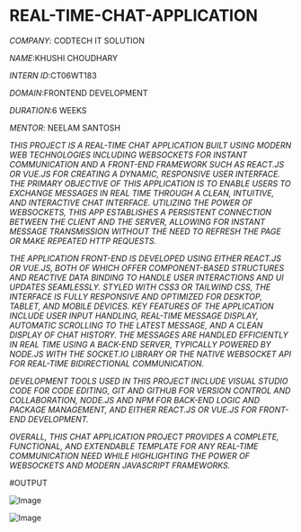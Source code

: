 # REAL-TIME-CHAT-APPLICATION

*COMPANY*: CODTECH IT SOLUTION

*NAME*:KHUSHI CHOUDHARY

*INTERN ID*:CT06WT183

*DOMAIN*:FRONTEND DEVELOPMENT

*DURATION*:6 WEEKS

*MENTOR*: NEELAM SANTOSH

*THIS PROJECT IS A REAL-TIME CHAT APPLICATION BUILT USING MODERN WEB TECHNOLOGIES INCLUDING WEBSOCKETS FOR INSTANT COMMUNICATION AND A FRONT-END FRAMEWORK SUCH AS REACT.JS OR VUE.JS FOR CREATING A DYNAMIC, RESPONSIVE USER INTERFACE. THE PRIMARY OBJECTIVE OF THIS APPLICATION IS TO ENABLE USERS TO EXCHANGE MESSAGES IN REAL TIME THROUGH A CLEAN, INTUITIVE, AND INTERACTIVE CHAT INTERFACE. UTILIZING THE POWER OF WEBSOCKETS, THIS APP ESTABLISHES A PERSISTENT CONNECTION BETWEEN THE CLIENT AND THE SERVER, ALLOWING FOR INSTANT MESSAGE TRANSMISSION WITHOUT THE NEED TO REFRESH THE PAGE OR MAKE REPEATED HTTP REQUESTS.*

*THE APPLICATION FRONT-END IS DEVELOPED USING EITHER REACT.JS OR VUE.JS, BOTH OF WHICH OFFER COMPONENT-BASED STRUCTURES AND REACTIVE DATA BINDING TO HANDLE USER INTERACTIONS AND UI UPDATES SEAMLESSLY. STYLED WITH CSS3 OR TAILWIND CSS, THE INTERFACE IS FULLY RESPONSIVE AND OPTIMIZED FOR DESKTOP, TABLET, AND MOBILE DEVICES. KEY FEATURES OF THE APPLICATION INCLUDE USER INPUT HANDLING, REAL-TIME MESSAGE DISPLAY, AUTOMATIC SCROLLING TO THE LATEST MESSAGE, AND A CLEAN DISPLAY OF CHAT HISTORY. THE MESSAGES ARE HANDLED EFFICIENTLY IN REAL TIME USING A BACK-END SERVER, TYPICALLY POWERED BY NODE.JS WITH THE SOCKET.IO LIBRARY OR THE NATIVE WEBSOCKET API FOR REAL-TIME BIDIRECTIONAL COMMUNICATION.*

*DEVELOPMENT TOOLS USED IN THIS PROJECT INCLUDE VISUAL STUDIO CODE FOR CODE EDITING, GIT AND GITHUB FOR VERSION CONTROL AND COLLABORATION, NODE.JS AND NPM FOR BACK-END LOGIC AND PACKAGE MANAGEMENT, AND EITHER REACT.JS OR VUE.JS FOR FRONT-END DEVELOPMENT.*

*OVERALL, THIS CHAT APPLICATION PROJECT PROVIDES A COMPLETE, FUNCTIONAL, AND EXTENDABLE TEMPLATE FOR ANY REAL-TIME COMMUNICATION NEED WHILE HIGHLIGHTING THE POWER OF WEBSOCKETS AND MODERN JAVASCRIPT FRAMEWORKS.*

#OUTPUT

![Image](https://github.com/user-attachments/assets/2d4559ea-3889-44e9-a9e2-cd6abeaaf248)

![Image](https://github.com/user-attachments/assets/bb531b1b-5116-4a36-9170-2e8109d98bc0)
